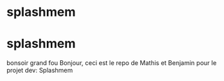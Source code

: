 # splashmem
# splashmem
bonsoir grand fou
Bonjour, ceci est le repo de Mathis et Benjamin pour le projet dev: Splashmem

